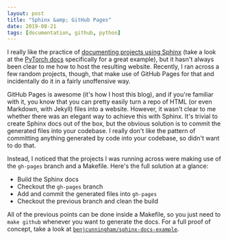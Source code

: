 ```yaml
---
layout: post
title: "Sphinx &amp; GitHub Pages"
date: 2019-08-21
tags: [documentation, github, python]
---
```


I really like the practice of [documenting projects using Sphinx](https://pythonhosted.org/an_example_pypi_project/sphinx.html) (take a look at the [PyTorch docs](https://pytorch.org/docs/stable/index.html) specifically for a great example), but it hasn't always been clear to me how to host the resulting website. Recently, I ran across a few random projects, though, that make use of GitHub Pages for that and incidentally do it in a fairly unoffensive way.

GitHub Pages is awesome (it's how I host this blog), and if you're familiar with it, you know that you can pretty easily turn a repo of HTML (or even Markdown, with Jekyll) files into a website. However, it wasn't clear to me whether there was an elegant way to achieve this with Sphinx. It's trivial to create Sphinx docs out of the box, but the obvious solution is to commit the generated files into your codebase. I really don't like the pattern of committing anything generated by code into your codebase, so didn't want to do that.

Instead, I noticed that the projects I was running across were making use of the `gh-pages` branch and a Makefile. Here's the full solution at a glance:

- Build the Sphinx docs
- Checkout the `gh-pages` branch
- Add and commit the generated files into `gh-pages`
- Checkout the previous branch and clean the build

All of the previous points can be done inside a Makefile, so you just need to `make github` whenever you want to generate the docs. For a full proof of concept, take a look at [`benjcunningham/sphinx-docs-example`](https://github.com/benjcunningham/sphinx-docs-example).
